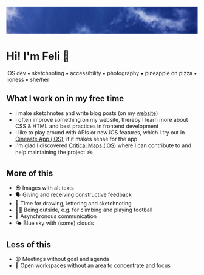 <img align="center">
	<img src="https://github.com/fbernutz/fbernutz/blob/master/header-fbe.jpg" width="1700" max-width="100%" alt="Blue sky with some little white clouds" />
</img>

# Hi! I'm Feli 👋

iOS dev • sketchnoting • accessibility • photography • pineapple on pizza • lioness • she/her

## What I work on in my free time

- I make sketchnotes and write blog posts (on my [website][website])
- I often improve something on my website, thereby I learn more about CSS & HTML and best practices in frontend development
- I like to play around with APIs or new iOS features, which I try out in [Cineaste App (iOS)][cineaste], if it makes sense for the app
- I'm glad I discovered [Critical Maps (iOS)][criticalmaps] where I can contribute to and help maintaining the project 🚲

## More of this

- 😎 Images with alt texts
- 🗣 Giving and receiving constructive feedback
- 🎨 Time for drawing, lettering and sketchnoting
- 🧗‍♀️ Being outside, e.g. for climbing and playing football
- 💬 Asynchronous communication
- 🌤 Blue sky with (some) clouds

## Less of this

- 😩 Meetings without goal and agenda
- 🙉 Open workspaces without an area to concentrate and focus

[website]: https://fbernutz.github.io
[cineaste]: https://github.com/spacepandas/cineaste-ios
[criticalmaps]: https://github.com/criticalmaps/criticalmaps-ios
